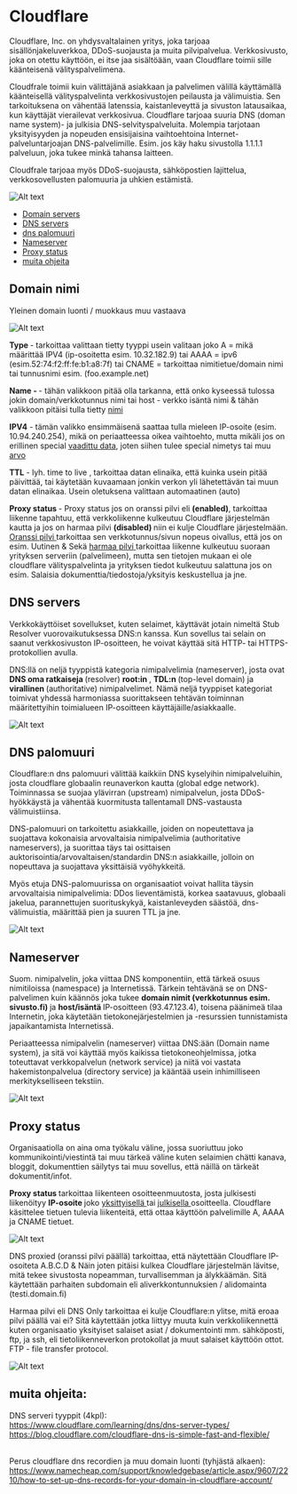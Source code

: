 # Cloudflare

Cloudflare, Inc. on yhdysvaltalainen yritys, joka tarjoaa sisällönjakeluverkkoa, DDoS-suojausta ja muita pilvipalvelua. Verkkosivusto, joka on otettu käyttöön, ei itse jaa sisältöään, vaan Cloudflare toimii sille käänteisenä välityspalvelimena.

Cloudfrale toimii kuin välittäjänä asiakkaan ja palvelimen välillä käyttämällä käänteisellä välityspalvelinta verkkosivustojen peilausta ja välimuistia. Sen tarkoituksena on vähentää latenssia, kaistanleveyttä ja sivuston latausaikaa, kun käyttäjät vierailevat verkkosivua. Cloudflare tarjoaa suuria DNS (doman name system)- ja julkisia DNS-selvityspalveluita. Molempia tarjotaan yksityisyyden ja nopeuden ensisijaisina vaihtoehtoina Internet-palveluntarjoajan DNS-palvelimille. Esim. jos käy haku sivustolla 1.1.1.1 palveluun, joka tukee minkä tahansa laitteen.

Cloudfrale tarjoaa myös DDoS-suojausta, sähköpostien lajittelua, verkkosovellusten palomuuria ja uhkien estämistä. 

![Alt text](images/cloudflare-2.png)

* [Domain servers](#Domain-servers)
* [DNS servers](#DNS-servers)
* [dns palomuuri](#dns-palomuuri)
* [Nameserver](#Nameserver)
* [Proxy status](#Proxy-status)
* [muita ohjeita](#muita-ohjeita)

## Domain nimi

Yleinen domain luonti / muokkaus muu vastaava

![Alt text](images/cloudflare-1.png)

<b> Type </b> - tarkoittaa valittaan tietty tyyppi usein valitaan joko A = mikä määrittää IPV4 (ip-osoitetta esim. 10.32.182.9) tai AAAA = ipv6 (esim.52:74:f2:ff:fe:b1:a8:7f) tai CNAME = tarkoittaa nimitietue/domain nimi tai tunnusnimi esim. (foo.example.net)

<b>Name - </b> - tähän valikkoon pitää olla tarkanna, että onko kyseessä tulossa jokin domain/verkkotunnus nimi tai host - verkko isäntä nimi & tähän valikkoon pitäisi tulla tietty <ins> nimi </ins>

<b>IPV4</b> - tämän valikko ensimmäisenä saattaa tulla mieleen IP-osoite (esim. 10.94.240.254), mikä on periaatteessa oikea vaihtoehto, mutta mikäli jos on erillinen special <ins>vaadittu data</ins>, joten siihen tulee special nimetys tai muu <ins>arvo</ins>

<b>TTL</b> - lyh. time to live , tarkoittaa datan elinaika, että  kuinka usein pitää päivittää, tai käytetään kuvaamaan jonkin verkon yli lähetettävän tai muun datan elinaikaa. Usein oletuksena valittaan automaatinen (auto)

<b>Proxy status </b> - Proxy status jos on oranssi pilvi eli <b> (enabled)</b>, tarkoittaa liikenne tapahtuu, että verkkoliikenne kulkeutuu Cloudflare järjestelmän kautta ja jos on harmaa pilvi <b>(disabled) </b> niin ei kulje Cloudflare järjestelmään. <ins> Oranssi pilvi </ins> tarkoittaa sen verkkotunnus/sivun nopeus oivallus, että jos on esim. Uutinen & Sekä <ins> harmaa pilvi </ins> tarkoittaa liikenne kulkeutuu suoraan yrityksen  serveriin (palvelimeen), mutta sen tietojen mukaan ei ole cloudflare välityspalvelinta ja  yrityksen tiedot kulkeutuu salattuna jos on esim. Salaisia  dokumenttia/tiedostoja/yksityis keskustellua ja jne. 


## DNS servers

Verkkokäyttöiset sovellukset, kuten selaimet, käyttävät jotain nimeltä Stub Resolver vuorovaikutuksessa DNS:n kanssa. Kun sovellus tai selain on saanut verkkosivuston IP-osoitteen, he voivat käyttää sitä HTTP- tai HTTPS-protokollien avulla.

DNS:llä on neljä tyyppistä kategoria nimipalvelimia (nameserver), josta ovat <b>DNS oma ratkaiseja </b> (resolver) <b> root:in </b>, <b> TDL:n </b> (top-level domain) ja <b> virallinen </b>(authoritative) nimipalvelimet.  Nämä neljä tyyppiset kategoriat toimivat yhdessä harmoniassa suorittakseen tehtävän toiminnan määritettyihin toimialueen IP-osoitteen käyttäjäille/asiakkaalle.

![Alt text](images/cloudflare-8.PNG)

## DNS palomuuri

Cloudflare:n dns palomuuri välittää kaikkiin DNS kyselyihin nimipalveluihin, josta cloudflare globaalin reunaverkon kautta (global edge network). Toiminnassa se suojaa ylävirran (upstream) nimipalvelun, josta DDoS-hyökkäystä ja vähentää kuormitusta tallentamall DNS-vastausta välimuistiinsa.

DNS-palomuuri on tarkoitettu asiakkaille, joiden on nopeutettava ja suojattava  kokonaisia arvovaltaisia nimipalvelimia (authoritative nameservers), ja suorittaa täys tai osittaisen auktorisointia/arvovaltaisen/standardin DNS:n asiakkaille, jolloin on nopeuttava ja suojattava yksittäisiä vyöhykkeitä.

Myös etuja DNS-palomuurissa on organisaatiot voivat hallita täysin arvovaltaisia nimipalvelimia: DDos lieventämistä, korkea saatavuus, globaali jakelua, parannettujen suorituskykyä, kaistanleveyden säästöä, dns-välimuistia, määrittää pien ja suuren TTL ja jne.

![Alt text](images/cloudflare-firewall-1.png)

## Nameserver

Suom. nimipalvelin, joka viittaa DNS komponentiin, että tärkeä osuus nimitiloissa (namespace) ja Internetissä. Tärkein tehtävänä se on DNS-palvelimen kuin käännös joka tukee <b> domain nimit (verkkotunnus esim. sivusto.fi) </b> ja <b> host/isäntä </b> IP-osoitteen (93.47.123.4), toisena päänimeä tilaa Internetin, joka  käytetään tietokonejärjestelmien ja -resurssien tunnistamista japaikantamista Internetissä. 

Periaatteessa nimipalvelin (nameserver) viittaa DNS:ään (Domain name system), ja sitä voi käyttää myös kaikissa tietokoneohjelmissa, jotka toteuttavat verkkopalvelun (network service)  ja niitä voi vastata hakemistonpalvelua (directory service) ja kääntää usein  inhimilliseen merkitykselliseen tekstiin.

![Alt text](images/cloudflare-5.PNG)



## Proxy status

Organisaatiolla on aina oma työkalu väline, jossa suoriuttuu joko kommunikointi/viestintä tai muu tärkeä väline kuten selaimien chätti kanava, bloggit, dokumenttien säilytys tai muu sovellus, että näillä on tärkeät dokumentit/infot.  

<b> Proxy status </b> tarkoittaa liikenteen osoitteenmuutosta, josta julkisesti liikenöityy <b> IP-osoite </b> joko <ins> yksittyisellä </ins> tai <ins> julkisella </ins> osoitteella. Cloudflare käsittelee tietuen tulevia liikenteitä, että ottaa käyttöön palvelimille A, AAAA ja CNAME tietuet. 

![Alt text](images/cloudflare-6.png)

DNS proxied (oranssi pilvi päällä) tarkoittaa, että näytettään Cloudflare IP-osoiteta A.B.C.D & Näin joten pitäisi kulkea Cloudflare järjestelmän lävitse, mitä tekee sivustosta nopeamman, turvallisemman ja älykkäämän. Sitä käytettään parhaiten subdomain eli aliverkkontunnuksien / alidomainta (testi.domain.fi)

Harmaa pilvi eli DNS Only tarkoittaa ei kulje Cloudflare:n ylitse, mitä eroaa pilvi päällä vai ei? Sitä käytettään jotka liittyy muuta kuin verkkoliikennettä kuten organisaatio yksityiset salaiset asiat / dokumentointi mm. sähköposti, ftp, ja ssh, eli tietoliikenneverkon protokollat ja muut salaiset käyttöön ottot. FTP - file transfer protocol.

![Alt text](images/cloudflare-7.png)


## muita ohjeita:

DNS serveri tyyppit (4kpl): <br>
https://www.cloudflare.com/learning/dns/dns-server-types/ <br>
https://blog.cloudflare.com/cloudflare-dns-is-simple-fast-and-flexible/ <br><br>

Perus cloudflare dns recordien ja muu domain luonti (tyhjästä alkaen): <br>
https://www.namecheap.com/support/knowledgebase/article.aspx/9607/2210/how-to-set-up-dns-records-for-your-domain-in-cloudflare-account/















